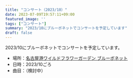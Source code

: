 ```yaml
---
title: "コンサート（2023/10）"
date: 2023-07-09T19:57:11+09:00
featured_image: ''
tags: ["コンサート"]
summary: "2023/10にブルーボネットでコンサートを予定しています"
draft: false
---
```


2023/10にブルーボネットでコンサートを予定しています。

* 場所：[名古屋港ワイルドフラワーガーデン ブルーボネット](https://www.wfg-bluebonnet.com/)
* 日時：2023/10ごろ
* 曲目：（検討中）
